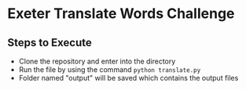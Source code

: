 # Exeter Translate Words Challenge

## Steps to Execute
- Clone the repository and enter into the directory
- Run the file by using the command `python translate.py`
- Folder named "output" will be saved which contains the output files
